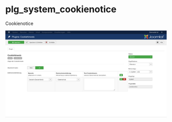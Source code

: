 # plg_system_cookienotice
Cookienotice

![Screenshot](/docs/images/screenshot.png?raw=true "Screenshot")
